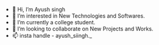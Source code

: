 - 👋 Hi, I’m Ayush singh
- 👀 I’m interested in New Technologies and Softwares.
- 🌱 I’m currently a college student.
- 💞️ I’m looking to collaborate on New Projects and Works.
- 📫 insta handle - ayush_siingh._

<!---
Ayushsingh48/Ayushsingh48 is a ✨ special ✨ repository because its `README.md` (this file) appears on your GitHub profile.
You can click the Preview link to take a look at your changes.
--->
